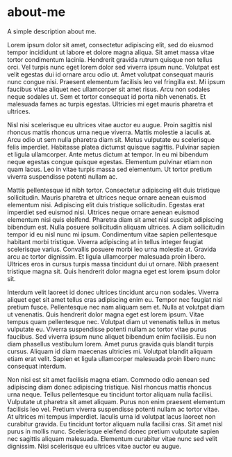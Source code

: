# about-me
A simple description about me.

Lorem ipsum dolor sit amet, consectetur adipiscing elit, sed do eiusmod tempor incididunt ut labore et dolore magna aliqua. Sit amet massa vitae tortor condimentum lacinia. Hendrerit gravida rutrum quisque non tellus orci. Vel turpis nunc eget lorem dolor sed viverra ipsum nunc. Volutpat est velit egestas dui id ornare arcu odio ut. Amet volutpat consequat mauris nunc congue nisi. Praesent elementum facilisis leo vel fringilla est. Mi ipsum faucibus vitae aliquet nec ullamcorper sit amet risus. Arcu non sodales neque sodales ut. Sem et tortor consequat id porta nibh venenatis. Et malesuada fames ac turpis egestas. Ultricies mi eget mauris pharetra et ultrices.

Nisl nisi scelerisque eu ultrices vitae auctor eu augue. Proin sagittis nisl rhoncus mattis rhoncus urna neque viverra. Mattis molestie a iaculis at. Arcu odio ut sem nulla pharetra diam sit. Metus vulputate eu scelerisque felis imperdiet. Habitasse platea dictumst quisque sagittis. Pulvinar sapien et ligula ullamcorper. Ante metus dictum at tempor. In eu mi bibendum neque egestas congue quisque egestas. Elementum pulvinar etiam non quam lacus. Leo in vitae turpis massa sed elementum. Ut tortor pretium viverra suspendisse potenti nullam ac.

Mattis pellentesque id nibh tortor. Consectetur adipiscing elit duis tristique sollicitudin. Mauris pharetra et ultrices neque ornare aenean euismod elementum nisi. Adipiscing elit duis tristique sollicitudin. Egestas erat imperdiet sed euismod nisi. Ultrices neque ornare aenean euismod elementum nisi quis eleifend. Pharetra diam sit amet nisl suscipit adipiscing bibendum est. Nulla posuere sollicitudin aliquam ultrices. A diam sollicitudin tempor id eu nisl nunc mi ipsum. Condimentum vitae sapien pellentesque habitant morbi tristique. Viverra adipiscing at in tellus integer feugiat scelerisque varius. Convallis posuere morbi leo urna molestie at. Gravida arcu ac tortor dignissim. Et ligula ullamcorper malesuada proin libero. Ultrices eros in cursus turpis massa tincidunt dui ut ornare. Nibh praesent tristique magna sit. Quis hendrerit dolor magna eget est lorem ipsum dolor sit.

Interdum velit laoreet id donec ultrices tincidunt arcu non sodales. Viverra aliquet eget sit amet tellus cras adipiscing enim eu. Tempor nec feugiat nisl pretium fusce. Pellentesque nec nam aliquam sem et. Nulla at volutpat diam ut venenatis. Quis hendrerit dolor magna eget est lorem ipsum. Vitae tempus quam pellentesque nec. Volutpat diam ut venenatis tellus in metus vulputate eu. Viverra suspendisse potenti nullam ac tortor vitae purus faucibus. Sed viverra ipsum nunc aliquet bibendum enim facilisis. Eu non diam phasellus vestibulum lorem. Amet purus gravida quis blandit turpis cursus. Aliquam id diam maecenas ultricies mi. Volutpat blandit aliquam etiam erat velit. Sapien et ligula ullamcorper malesuada proin libero nunc consequat interdum.

Non nisi est sit amet facilisis magna etiam. Commodo odio aenean sed adipiscing diam donec adipiscing tristique. Nisl rhoncus mattis rhoncus urna neque. Tellus pellentesque eu tincidunt tortor aliquam nulla facilisi. Vulputate ut pharetra sit amet aliquam. Purus non enim praesent elementum facilisis leo vel. Pretium viverra suspendisse potenti nullam ac tortor vitae. At ultrices mi tempus imperdiet. Iaculis urna id volutpat lacus laoreet non curabitur gravida. Eu tincidunt tortor aliquam nulla facilisi cras. Sit amet nisl purus in mollis nunc. Scelerisque eleifend donec pretium vulputate sapien nec sagittis aliquam malesuada. Elementum curabitur vitae nunc sed velit dignissim. Nisi scelerisque eu ultrices vitae auctor eu augue.
